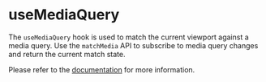 # useMediaQuery

The `useMediaQuery` hook is used to match the current viewport against a media query. Use the `matchMedia` API to subscribe to media query changes and return the current match state.

Please refer to the [documentation](https://raddix.website/hooks/use-media-query) for more information.
